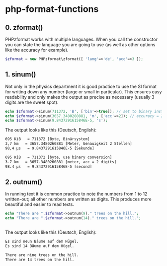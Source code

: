 # php-format-functions

## 0. zformat() ##

PHPzformat works with multiple languages. When you call the constructor you can state the language you are going to use (as well as other options like the accuracy for example).  

```php
$zformat = new PHPzformat\zformat([ 'lang'=>'de', 'acc'=>3 ]);
```


## 1. sinum() ##

Not only in the physics department it is good practice to use the SI format for writing down any number (large or small in particular). This ensures easy readability and only makes the output as precise as necessary (usually 3 digits are the sweet spot).  

```php
echo $zformat->sinum(711372, 'B', ['bin'=>true]); // set to binary instead of SI prefixes
echo $zformat->sinum(3657.3480260881, 'm', ['acc'=>2]); // accuracy = 2 digits 
echo $zformat->sinum(9.8437291615846E-5, 's'); 
```

The output looks like this (Deutsch, English):

```html
695 KiB   = 711372 [Byte, Binärsystem]
3,7 km   = 3657.3480260881 [Meter, Genauigkeit 2 Stellen]
98,4 µs   = 9.8437291615846E-5 [Sekunde]
```
```html
695 KiB   = 711372 [byte, use binary conversion]
3.7 km   = 3657.3480260881 [meter, acc = 2 digits]
98.4 µs   = 9.8437291615846E-5 [second]
```


## 2. outnum() ##

In running text it is common practice to note the numbers from 1 to 12 written-out; all other numbers are written as digits. This produces more beautiful and easier to read texts. 

```php
echo "There are ".$zformat->outnum(9)." trees on the hill.";
echo "There are ".$zformat->outnum(14)." trees on the hill.";
    
```

The output looks like this (Deutsch, English):

```html
Es sind neun Bäume auf dem Hügel.
Es sind 14 Bäume auf dem Hügel.
``` 
```html
There are nine trees on the hill.
There are 14 trees on the hill.
```

